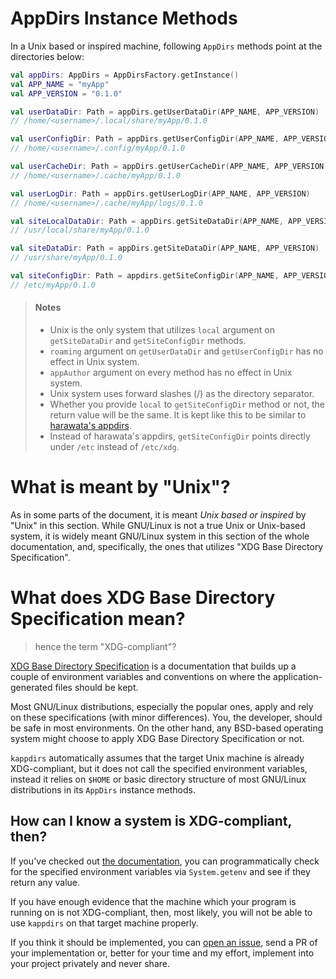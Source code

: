 # AppDirs Instance Methods

In a Unix based or inspired machine, following `AppDirs` methods point at the
directories below:

```kotlin
val appDirs: AppDirs = AppDirsFactory.getInstance()
val APP_NAME = "myApp"
val APP_VERSION = "0.1.0"

val userDataDir: Path = appDirs.getUserDataDir(APP_NAME, APP_VERSION)
// /home/<username>/.local/share/myApp/0.1.0

val userConfigDir: Path = appDirs.getUserConfigDir(APP_NAME, APP_VERSION)
// /home/<username>/.config/myApp/0.1.0

val userCacheDir: Path = appDirs.getUserCacheDir(APP_NAME, APP_VERSION)
// /home/<username>/.cache/myApp/0.1.0

val userLogDir: Path = appDirs.getUserLogDir(APP_NAME, APP_VERSION)
// /home/<username>/.cache/myApp/logs/0.1.0

val siteLocalDataDir: Path = appDirs.getSiteDataDir(APP_NAME, APP_VERSION, local = true)
// /usr/local/share/myApp/0.1.0

val siteDataDir: Path = appDirs.getSiteDataDir(APP_NAME, APP_VERSION)
// /usr/share/myApp/0.1.0

val siteConfigDir: Path = appdirs.getSiteConfigDir(APP_NAME, APP_VERSION, local = true)
// /etc/myApp/0.1.0
```

 > <h4>Notes</h4>
 >
 > - Unix is the only system that utilizes `local` argument on
 >   `getSiteDataDir` and `getSiteConfigDir` methods.
 > - `roaming` argument on `getUserDataDir` and `getUserConfigDir` has no
 >   effect in Unix system.
 > - `appAuthor` argument on every method has no effect in Unix system.
 > - Unix system uses forward slashes (/) as the directory separator.
 > - Whether you provide `local` to `getSiteConfigDir` method or not, the
 >   return value will be the same. It is kept like this to be similar to
 >   [harawata's appdirs](https://github.com/harawata/appdirs).
 > - Instead of harawata's appdirs, `getSiteConfigDir` points directly under
 >   `/etc` instead of `/etc/xdg`.

# What is meant by "Unix"?

As in some parts of the document, it is meant *Unix based or inspired* by
"Unix" in this section. While GNU/Linux is not a true Unix or Unix-based
system, it is widely meant GNU/Linux system in this section of the whole
documentation, and, specifically, the ones that utilizes "XDG Base Directory
Specification".

# What does XDG Base Directory Specification mean?

 > hence the term "XDG-compliant"?

[XDG Base Directory Specification](https://specifications.freedesktop.org/basedir-spec/basedir-spec-latest.html)
is a documentation that builds up a couple of environment variables and
conventions on where the application-generated files should be kept.

Most GNU/Linux distributions, especially the popular ones, apply and rely on
these specifications (with minor differences). You, the developer, should be
safe in most environments. On the other hand, any BSD-based operating system
might choose to apply XDG Base Directory Specification or not.

`kappdirs` automatically assumes that the target Unix machine is already
XDG-compliant, but it does not call the specified environment variables,
instead it relies on `$HOME` or basic directory structure of most GNU/Linux
distributions in its `AppDirs` instance methods.

## How can I know a system is XDG-compliant, then?

If you've checked out [the documentation](https://specifications.freedesktop.org/basedir-spec/basedir-spec-latest.html),
you can programmatically check for the specified environment variables via
`System.getenv` and see if they return any value.

If you have enough evidence that the machine which your program is running
on is not XDG-compliant, then, most likely, you will not be able to use
`kappdirs` on that target machine properly.

If you think it should be implemented, you can [open an issue](https://github.com/erayerdin/kappdirs/issues),
send a PR of your implementation or, better for your time and my effort,
implement into your project privately and never share.